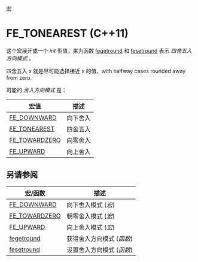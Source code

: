 宏

# FE_TONEAREST (C++11)

这个宏展开成一个 _int_ 型值，来为函数 [fegetround](fegetround.md) 和 [fesetround](fesetround.md) 表示 _四舍五入方向模式_ 。

四舍五入 x 就是尽可能选择接近 x 的值，with halfway cases rounded away from zero.

可能的 _舍入方向模式_ 是：

宏值  | 描述
----- | ------
[FE_DOWNWARD](FE_DOWNWARD.md) | 向下舍入
[FE_TONEAREST](FE_TONEAREST.md) | 四舍五入
[FE_TOWARDZERO](FE_TOWARDZERO.md) | 向零舍入
[FE_UPWARD](FE_UPWARD.md) | 向上舍入


## 另请参阅

宏/函数                            | 描述
---------------------------------- | -------------------------
[FE_DOWNWARD](FE_DOWNWARD.md)     | 向下舍入模式 (_宏_)
[FE_TOWARDZERO](FE_TOWARDZERO.md) | 朝零舍入模式 (_宏_)
[FE_UPWARD](FE_UPWARD.md)         | 向上舍入模式 (_宏_)
[fegetround](fegetround.md)        | 获得舍入方向模式 (_函数_)
[fesetround](fesetround.md)        | 设置舍入方向模式 (_函数_)
